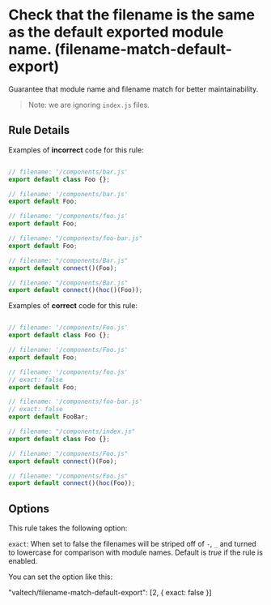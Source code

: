 # Check that the filename is the same as the default exported module name. (filename-match-default-export)

Guarantee that module name and filename match for better maintainability.

> Note: we are ignoring `index.js` files.

## Rule Details

Examples of **incorrect** code for this rule:

```js

// filename: '/components/bar.js'
export default class Foo {};

// filename: '/components/bar.js'
export default Foo;

// filename: '/components/foo.js'
export default Foo;

// filename: "/components/foo-bar.js"
export default Foo;

// filename: "/components/Bar.js"
export default connect()(Foo);

// filename: "/components/Bar.js"
export default connect()(hoc()(Foo));

```

Examples of **correct** code for this rule:

```js

// filename: '/components/Foo.js'
export default class Foo {};

// filename: '/components/Foo.js'
export default Foo;

// filename: '/components/foo.js'
// exact: false
export default Foo;

// filename: '/components/foo-bar.js'
// exact: false
export default FooBar;

// filename: "/components/index.js"
export default class Foo {};

// filename: "/components/Foo.js"
export default connect()(Foo);

// filename: "/components/Foo.js"
export default connect()(hoc(Foo));

```

## Options

This rule takes the following option:

`exact`: When set to false the filenames will be striped off of `-`, `_` and turned to lowercase for comparison with module names. Default is *true* if the rule is enabled.

You can set the option like this:

"valtech/filename-match-default-export": [2, { exact: false }]
